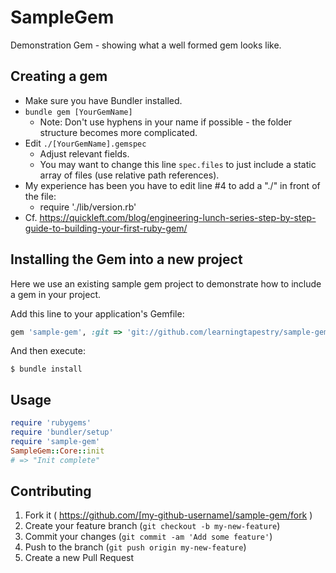 # SampleGem

Demonstration Gem - showing what a well formed gem looks like.

## Creating a gem

* Make sure you have Bundler installed.
* `bundle gem [YourGemName]`
  * Note: Don't use hyphens in your name if possible - the folder structure becomes more complicated.
* Edit `./[YourGemName].gemspec`
  * Adjust relevant fields.
  * You may want to change this line `spec.files` to just include a static array of files (use relative path references).
* My experience has been you have to edit line #4 to add a "./" in front of the file:
  * require './lib/version.rb'
* Cf. https://quickleft.com/blog/engineering-lunch-series-step-by-step-guide-to-building-your-first-ruby-gem/

## Installing the Gem into a new project

Here we use an existing sample gem project to demonstrate how to include a gem in your project.

Add this line to your application's Gemfile:

```ruby
gem 'sample-gem', :git => 'git://github.com/learningtapestry/sample-gem'
```

And then execute:

    $ bundle install

## Usage

```ruby
require 'rubygems'
require 'bundler/setup'
require 'sample-gem'
SampleGem::Core::init
# => "Init complete"
```

## Contributing

1. Fork it ( https://github.com/[my-github-username]/sample-gem/fork )
2. Create your feature branch (`git checkout -b my-new-feature`)
3. Commit your changes (`git commit -am 'Add some feature'`)
4. Push to the branch (`git push origin my-new-feature`)
5. Create a new Pull Request
